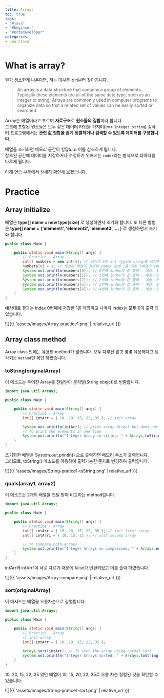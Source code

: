 ```yaml
---
title: Arrays
toc: true
tags:
- "#java"
- "#beginner"
- "#notadeveloper"
categories:
- LearnJava
---
```


# What is array?
뭔가 생소한게 나온다면, 저는 대부분 `정의`부터 찾아봅니다. 

> An array is a data structure that contains a group of elements. Typically these elements are all of the same data type, such as an integer or string. Arrays are commonly used in computer programs to organize data so that a related set of values can be easily sorted or searched.

Array는 배열이라고 부르며 **자료구조**로 **원소들의 집합**이라 합니다.   
그룹에 포함된 원소들은 모두 같은 데이터 타입을 가지며(ex> `integet`, `string`) 컴퓨터 프로그램에서는 **관련 값 집합을 쉽게 정렬하거나 검색할 수 있도록 데이터를 구성합니다.**  

배열을 초기화면 메모리 공간이 할당되고 이를 참조하게 됩니다.  
참조된 공간에 데이터를 저장하거나 수정하기 위해서는 `index`라는 방식으로 데이터를 다루게 됩니다. 

아래 연습 부분에서 상세히 확인해 보겠습니다.

# Practice
## Array initialize 
배열은 **type[] name = new type[size]** 로 생성하면서 초기화 합니다.
또 다른 방법은 **type[] name = {'element1', 'element2', 'element3', ... }** 로 생성하면서 초기화 합니다.

```java
public class Main {

    public static void main(String[] args) {
        // Practice - Array
        int[] numbers = new int[5]; // 크기가 5인 int type의 array를 생성하면서 0으로 초기화
        numbers[0] = 1; // 생성된 배열의 첫번째 index 값에 1을 저장 (배열의 index는 0부터 시작)
        System.out.println(numbers[0]); // 0번째 index의 값 출력 - 예상: 1
        System.out.println(numbers[1]); // 1번째 index의 값 출력 - 예상: 0 (초기화 후 값을 지정해주지 않았으므로)
        System.out.println(numbers[2]); // 2번째 index의 값 출력 - 예상: 0 (초기화 후 값을 지정해주지 않았으므로)
        System.out.println(numbers[3]); // 3번째 index의 값 출력 - 예상: 0 (초기화 후 값을 지정해주지 않았으므로)
        System.out.println(numbers[4]); // 4번째 index의 값 출력 - 예상: 0 (초기화 후 값을 지정해주지 않았으므로)
    }
}
```

예상대로 결과는 index 0번째에 저장한 1을 제외하고 나머지 index는 모두 0이 출력 되었습니다.

![]({{ 'assets/images/Array-practice1.png' | relative_url }})


  
  
	  
## Array class method
Array class 안에는 유용한 method가 많습니다. 
모두 다루진 않고 몇몇 유용하다고 생각되는 `method`만 확인 해봤습니다.

### toString(originalArray)
이 메소드는 주어진 Array를 전달받아 문자열(String obejct)로 반환합니다.   

```java
import java.util.Arrays;

public class Main {

    public static void main(String[] args) {
        // Practice - Array
        int[] intArr = { 10, 20, 15, 22, 35 }; // init array

        System.out.println(intArr); // print array direct but does not print each element
        // To print the elements in one line
        System.out.println("Integer Array to string: " + Arrays.toString(intArr));
    }
}
```

초기화한 배열을 System.out.println() 으로 출력하면 메모리 주소가 출력됩니다.   
그러므로, toString() 메소드를 이용하여 출력가능한 문자로 변경하여 출력합니다. 

![]({{ 'assets/images/String-pratice1-toString.png' | relative_url }})


### quals(array1, array2)
이 메소드는 2개의 배열을 전달 받아 비교하는 method입니다.

```java
import java.util.Arrays;

public class Main {

    public static void main(String[] args) {
        // Practice - Array
        int[] intArr = { 10, 20, 15, 22, 35 }; // init first array
        int[] intArr1 = { 10, 15, 22 }; // init second array

        // To compare both arrays
        System.out.println("Integer Arrays on comparison: " + Arrays.equals(intArr, intArr1));
    }
}
```

intArr와 intArr1이 서로 다르기 때문에 false가 반환되었고 이를 출력 하였습니다. 

![]({{ 'assets/images/Array-compare.png' | relative_url }})

  
	
### sort(originalArray)
이 메서드는 배열을 오름차순으로 정렬합니다.

```java
import java.util.Arrays;

public class Main {

    public static void main(String[] args) {
        // Practice - Array
        // init array
        int[] intArr = { 10, 20, 15, 22, 35 };

        Arrays.sort(intArr); // To sort the array using normal sort
        System.out.println("Integer Arrays sorted: " + Arrays.toString(intArr));
    }
}
```

10, 20, 15, 22, 35 였던 배열이 10, 15, 20, 22, 35로 오름 차순 정렬된 것을 확인할 수 있습니다. 

![]({{ 'assets/images/String-pratice1-sort.png' | relative_url }})

